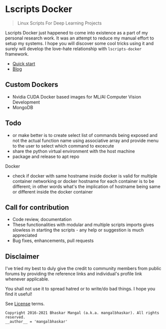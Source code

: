 # Lscripts Docker
> Linux Scripts For Deep Learning Projects

Lscripts Docker just happened to come into existence as a part of my personal research work. It was an attempt to reduce my manual effort to setup my systems. I hope you will discover some cool tricks using it and surely will develop the love-hate relationship with `lscripts-docker` framework.


* [Quick start](docs/_posts/2021-05-07-introduction-to-lscripts-docker.md)
* [Blog](https://skillplot.github.io/lscripts-docker)


## Custom Dockers

* Nvidia CUDA Docker based images for ML/AI Computer Vision Development
* MongoDB


## Todo

* or make better is to create select list of commands being exposed and not the actual function name using associative array and provide menu to the user to select which command to excecute
* share the python virtual environment with the host machine
* package and release to apt repo


Docker
* check if docker with same hostname inside docker is valid for multiple container networking or docker hostname for each container is to be different; in other words what's the implication of hostname being same or different inside the docker container


## Call for contribution

* Code review, documentation
* These functionalities with modular and multiple scripts imports gives slowless in starting the scripts - any help or suggestion is much appreciated
* Bug fixes, enhancements, pull requests


## Disclaimer

I've tried my best to duly give the credit to community members from public forums by providing the reference links and individual's profile link whenever applicable.

You shall not use it to spread hatred or to write/do bad things.
I hope you find it useful!

See [License](LICENSE) terms.


```
Copyright 2016-2021 Bhaskar Mangal (a.k.a. mangalbhaskar). All rights reserved.
__author__ = 'mangalbhaskar'
```
